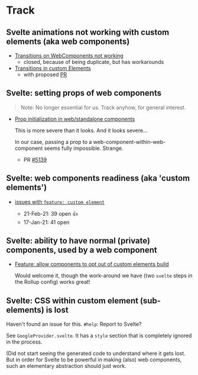 # Track

## Svelte animations not working with custom elements (aka web components)

- [Transitions on WebComponents not working](https://github.com/sveltejs/svelte/issues/4735) 
  - closed, because of being duplicate, but has workarounds
- [Transitions in custom Elements](https://github.com/sveltejs/svelte/issues/1825)
  - with proposed [PR](https://github.com/sveltejs/svelte/pull/4998)


<!-- Ignore: not concerning us (yet true)
## Svelte: custom components with `hyph-ened` attributes

- [Allow hyphenated properties to be defined in a component](https://github.com/sveltejs/svelte/issues/3852)
  - once shipping, remove the `$$props` use
-->

## Svelte: setting props of web components

>Note: No longer essential for us. Track anyhow, for general interest.

- [Prop initialization in web/standalone components](https://github.com/sveltejs/svelte/issues/2227)

  This is more severe than it looks. And it looks severe...
  
  In our case, passing a prop to a web-component-within-web-component seems fully impossible. Strange.

  - PR [#5139](https://github.com/sveltejs/svelte/pull/5139)


## Svelte: web components readiness (aka 'custom elements')

- [issues with `feature: custom element`](https://github.com/sveltejs/svelte/labels/feature%3A%20custom%20element)

  - 21-Feb-21: 39 open 👍
  - 17-Jan-21: 41 open

## Svelte: ability to have normal (private) components, used by a web component

- [Feature: allow components to opt out of custom elements build](https://github.com/sveltejs/svelte/issues/4228)

  Would welcome it, though the work-around we have (two `svelte` steps in the Rollup config) works great!

## Svelte: CSS within custom element (sub-elements) is lost

Haven't found an issue for this. `#help`: Report to Svelte? 

See `GoogleProvider.svelte`. It has a `style` section that is completely ignored in the process.

(Did not start seeing the generated code to understand where it gets lost. But in order for Svelte to be powerful in making (also) web components, such an elementary abstraction should just work.



